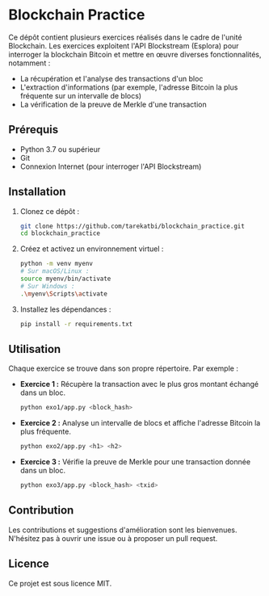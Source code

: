 # Blockchain Practice

Ce dépôt contient plusieurs exercices réalisés dans le cadre de l'unité Blockchain. Les exercices exploitent l'API Blockstream (Esplora) pour interroger la blockchain Bitcoin et mettre en œuvre diverses fonctionnalités, notamment :

- La récupération et l'analyse des transactions d'un bloc
- L'extraction d'informations (par exemple, l'adresse Bitcoin la plus fréquente sur un intervalle de blocs)
- La vérification de la preuve de Merkle d'une transaction


## Prérequis

- Python 3.7 ou supérieur
- Git
- Connexion Internet (pour interroger l'API Blockstream)

## Installation

1. Clonez ce dépôt :

    ```bash
    git clone https://github.com/tarekatbi/blockchain_practice.git
    cd blockchain_practice
    ```

2. Créez et activez un environnement virtuel :

    ```bash
    python -m venv myenv
    # Sur macOS/Linux :
    source myenv/bin/activate
    # Sur Windows :
    .\myenv\Scripts\activate
    ```

3. Installez les dépendances :

    ```bash
    pip install -r requirements.txt
    ```

## Utilisation

Chaque exercice se trouve dans son propre répertoire. Par exemple :

- **Exercice 1 :** Récupère la transaction avec le plus gros montant échangé dans un bloc.

    ```bash
    python exo1/app.py <block_hash>
    ```

- **Exercice 2 :** Analyse un intervalle de blocs et affiche l'adresse Bitcoin la plus fréquente.

    ```bash
    python exo2/app.py <h1> <h2>
    ```

- **Exercice 3 :** Vérifie la preuve de Merkle pour une transaction donnée dans un bloc.

    ```bash
    python exo3/app.py <block_hash> <txid>
    ```

## Contribution

Les contributions et suggestions d'amélioration sont les bienvenues. N'hésitez pas à ouvrir une issue ou à proposer un pull request.

## Licence

Ce projet est sous licence MIT.

